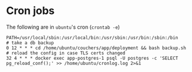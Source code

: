 # Cron jobs

The following are in `ubuntu`'s cron (`crontab -e`)

```
PATH=/usr/local/sbin:/usr/local/bin:/usr/sbin:/usr/bin:/sbin:/bin
# take a db backup
0 12 * * * cd /home/ubuntu/couchers/app/deployment && bash backup.sh
# reload the config in case TLS certs changed
32 4 * * * docker exec app-postgres-1 psql -U postgres -c 'SELECT pg_reload_conf();' >> /home/ubuntu/cronlog.log 2>&1
```
